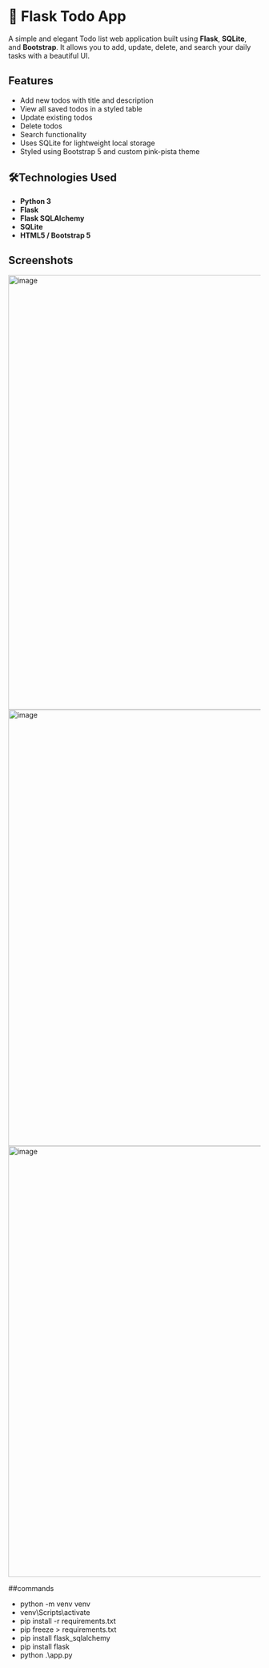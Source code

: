 # 📝 Flask Todo App

A simple and elegant Todo list web application built using **Flask**, **SQLite**, and **Bootstrap**. It allows you to add, update, delete, and search your daily tasks with a beautiful UI.

## Features

- Add new todos with title and description  
- View all saved todos in a styled table  
- Update existing todos  
- Delete todos  
- Search functionality 
- Uses SQLite for lightweight local storage  
- Styled using Bootstrap 5 and custom pink-pista theme


## 🛠Technologies Used

- **Python 3**  
- **Flask**  
- **Flask SQLAlchemy**  
- **SQLite**  
- **HTML5 / Bootstrap 5**  

## Screenshots
<img width="1919" height="866" alt="image" src="https://github.com/user-attachments/assets/794e4e52-4049-4522-906d-ab7c682de9e2" />
<img width="1919" height="870" alt="image" src="https://github.com/user-attachments/assets/129d37ee-bda8-4d25-bbf4-07ce03144866" />
<img width="1918" height="859" alt="image" src="https://github.com/user-attachments/assets/46148fbd-8b5b-401e-92c0-120f6657420e" />


##commands
- python -m venv venv
- venv\Scripts\activate
- pip install -r requirements.txt
- pip freeze > requirements.txt
- pip install flask_sqlalchemy
- pip install flask
- python .\app.py  

